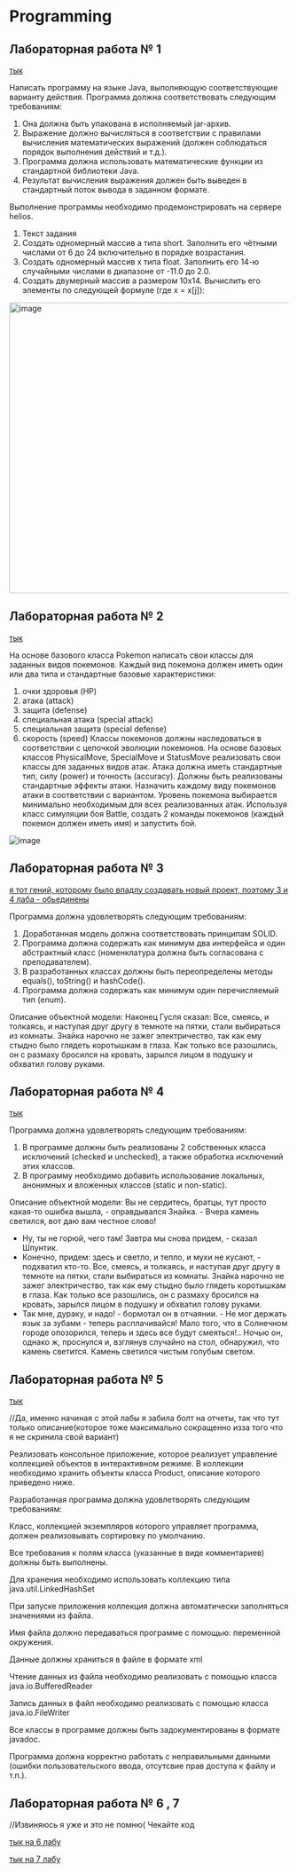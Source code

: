 # Programming

## Лабораторная работа № 1
[тык](https://github.com/avolidaga/lab1-programming)


Написать программу на языке Java, выполняющую соответствующие варианту действия. Программа должна соответствовать следующим требованиям:
1.	Она должна быть упакована в исполняемый jar-архив.
2.	Выражение должно вычисляться в соответствии с правилами вычисления математических выражений (должен соблюдаться порядок выполнения действий и т.д.).
3.	Программа должна использовать математические функции из стандартной библиотеки Java.
4.	Результат вычисления выражения должен быть выведен в стандартный поток вывода в заданном формате.

Выполнение программы необходимо продемонстрировать на сервере helios.
1.	Текст задания
1.	Создать одномерный массив a типа short. Заполнить его чётными числами от 6 до 24 включительно в порядке возрастания.
2.	Создать одномерный массив x типа float. Заполнить его 14-ю случайными числами в диапазоне от -11.0 до 2.0.
3.	Создать двумерный массив a размером 10x14. Вычислить его элементы по следующей формуле (где x = x[j]):


<img width="524" alt="image" src="https://user-images.githubusercontent.com/127943609/225381388-3a9e3ed9-d7c9-4166-b2f0-6eb0b40905db.png">


## Лабораторная работа № 2 

[тык](https://github.com/avolidaga/lab2-programming)

На основе базового класса Pokemon написать свои классы для заданных видов покемонов. Каждый вид покемона должен иметь один или два типа и стандартные базовые характеристики:
1.	очки здоровья (HP)
2.	атака (attack)
3.	защита (defense)
4.	специальная атака (special attack)
5.	специальная защита (special defense)
6.	скорость (speed)
Классы покемонов должны наследоваться в соответствии с цепочкой эволюции покемонов. На основе базовых классов PhysicalMove, SpecialMove и StatusMove реализовать свои классы для заданных видов атак.
Атака должна иметь стандартные тип, силу (power) и точность (accuracy). Должны быть реализованы стандартные эффекты атаки. Назначить каждому виду покемонов атаки в соответствии с вариантом. Уровень покемона выбирается минимально необходимым для всех реализованных атак.
Используя класс симуляции боя Battle, создать 2 команды покемонов (каждый покемон должен иметь имя) и запустить бой.


![image](https://user-images.githubusercontent.com/127943609/225381833-0d1adb14-a63d-4129-ae3b-bdb28f68bec5.jpeg)




## Лабораторная работа № 3

[я тот гений, которому было впадлу создавать новый проект, поэтому 3 и 4 лаба - обьединены](https://github.com/avolidaga/lab3-4-programming)

Программа должна удовлетворять следующим требованиям:
1.	Доработанная модель должна соответствовать принципам SOLID.
2.	Программа должна содержать как минимум два интерфейса и один абстрактный класс (номенклатура должна быть согласована с преподавателем).
3.	В разработанных классах должны быть переопределены методы equals(), toString() и hashCode().
4.	Программа должна содержать как минимум один перечисляемый тип (enum).


Описание объектной модели: 
Наконец Гусля сказал: Все, смеясь, и толкаясь, и наступая друг другу в  темноте  на  пятки, стали выбираться из комнаты. Знайка нарочно не  зажег  электричество,  так как ему стыдно было глядеть коротышкам в глаза. Как только все  разошлись, он с размаху бросился на кровать,  зарылся  лицом  в  подушку  и  обхватил голову руками.


## Лабораторная работа № 4
[тык](https://github.com/avolidaga/lab3-4-programming)

Программа должна удовлетворять следующим требованиям:
1.	В программе должны быть реализованы 2 собственных класса исключений (checked и unchecked), а также обработка исключений этих классов.
2.	В программу необходимо добавить использование локальных, анонимных и вложенных классов (static и non-static).


Описание объектной модели: 
Вы не сердитесь,  братцы,  тут  просто  какая-то  ошибка  вышла,  - оправдывался Знайка. - Вчера камень светился, вот даю вам честное слово!
- Ну, ты не горюй,  чего  там!  Завтра  мы  снова  придем,  -  сказал Шпунтик.
- Конечно, придем: здесь и светло, и  тепло,  и  мухи  не  кусают,  - подхватил кто-то.
Все, смеясь, и толкаясь, и наступая друг другу в  темноте  на  пятки, стали выбираться из комнаты. Знайка нарочно не  зажег  электричество,  так как ему стыдно было глядеть коротышкам в глаза. Как только все  разошлись, он с размаху бросился на кровать,  зарылся  лицом  в  подушку  и  обхватил голову руками.
- Так мне, дураку, и надо! - бормотал он в отчаянии. - Не мог держать язык за зубами - теперь расплачивайся! Мало того, что в  Солнечном  городе опозорился, теперь и здесь все будут смеяться!..
Ночью он, однако ж, проснулся и, взглянув случайно на стол, обнаружил, что камень светится. Камень светился чистым голубым светом. 



## Лабораторная работа № 5 

[тык](https://github.com/avolidaga/lab5-programming)

//Да, именно начиная с этой лабы я забила болт на отчеты, так что тут только описание(которое тоже максимально сокращенно изза того что я не скринила свой вариант)

Реализовать консольное приложение, которое реализует управление коллекцией объектов в интерактивном режиме. В коллекции необходимо хранить объекты класса Product, описание которого приведено ниже.

Разработанная программа должна удовлетворять следующим требованиям:

Класс, коллекцией экземпляров которого управляет программа, должен реализовывать сортировку по умолчанию.

Все требования к полям класса (указанные в виде комментариев) должны быть выполнены.

Для хранения необходимо использовать коллекцию типа java.util.LinkedHashSet

При запуске приложения коллекция должна автоматически заполняться значениями из файла.

Имя файла должно передаваться программе с помощью: переменной окружения.

Данные должны храниться в файле в формате xml

Чтение данных из файла необходимо реализовать с помощью класса java.io.BufferedReader

Запись данных в файл необходимо реализовать с помощью класса java.io.FileWriter

Все классы в программе должны быть задокументированы в формате javadoc.

Программа должна корректно работать с неправильными данными (ошибки пользовательского ввода, отсутсвие прав доступа к файлу и т.п.).



## Лабораторная работа № 6 , 7 

//Извиняюсь я уже и это не помню( Чекайте код

[тык на 6 лабу](https://github.com/avolidaga/lab6-programming.git)

[тык на 7 лабу](https://github.com/avolidaga/lab7-programming.git)






